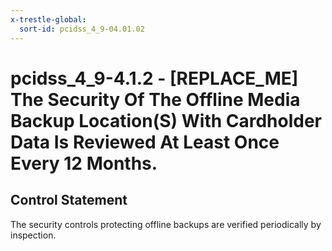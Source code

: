 ```yaml
---
x-trestle-global:
  sort-id: pcidss_4_9-04.01.02
---
```


# pcidss_4_9-4.1.2 - \[REPLACE_ME\] The Security Of The Offline Media Backup Location(S) With Cardholder Data Is Reviewed At Least Once Every 12 Months.

## Control Statement

The security controls protecting offline backups are verified periodically by
inspection.
